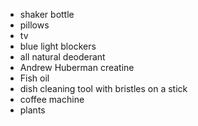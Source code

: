 - shaker bottle
- pillows
- tv
- blue light blockers
- all natural deoderant
- Andrew Huberman creatine
- Fish oil
- dish cleaning tool with bristles on a stick
- coffee machine
- plants
